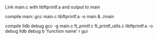 
Link main.c with libftprintf.a  and output to main

compile main:
gcc main.c libftprintf.a -o main & ./main

compile lldb debug
gcc -g main.c ft_printf.c ft_printf_utils.c libftprintf.a -o debug
lldb debug
b 'function name'
r
gui